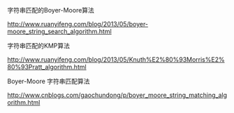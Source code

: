 字符串匹配的Boyer-Moore算法

http://www.ruanyifeng.com/blog/2013/05/boyer-moore_string_search_algorithm.html

字符串匹配的KMP算法

http://www.ruanyifeng.com/blog/2013/05/Knuth%E2%80%93Morris%E2%80%93Pratt_algorithm.html

Boyer-Moore 字符串匹配算法

http://www.cnblogs.com/gaochundong/p/boyer_moore_string_matching_algorithm.html
